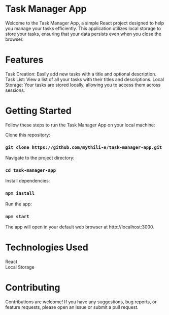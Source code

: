 # Task Manager App

Welcome to the Task Manager App, a simple React project designed to help you manage your tasks efficiently. This application utilizes local storage to store your tasks, ensuring that your data persists even when you close the browser.

# Features
Task Creation: Easily add new tasks with a title and optional description.
Task List: View a list of all your tasks with their titles and descriptions.
Local Storage: Your tasks are stored locally, allowing you to access them across sessions.

# Getting Started
Follow these steps to run the Task Manager App on your local machine:

Clone this repository:
### `git clone https://github.com/mythili-e/task-manager-app.git`


Navigate to the project directory:
### `cd task-manager-app`

Install dependencies:
### `npm install`

Run the app:
### `npm start`

The app will open in your default web browser at http://localhost:3000.

# Technologies Used
React\
Local Storage

# Contributing
Contributions are welcome! If you have any suggestions, bug reports, or feature requests, please open an issue or submit a pull request.